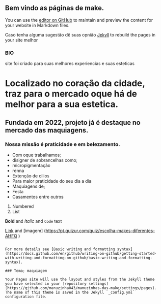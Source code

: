 ## Bem vindo as páginas de make.

You can use the [editor on GitHub](https://github.com/manuzinha043/manuzinhas-das-make/edit/gh-pages/index.md) to maintain and preview the content for your website in Markdown files.

Caso tenha alguma sugestão dẽ suas opnião [Jekyll](https://jekyllrb.com/) to rebuild the pages in your site melhor

### BIO
site foi criado para suas melhores experiencias e suas esteticas


# Localizado no coração da cidade, traz para o mercado oque há de melhor para a sua estetica.
## Fundada em 2022, projeto já é destaque no mercado das maquiagens.
### Nossa missão é praticidade e em belezamento. 

- Com oque trabalhamos;
- disigner de sobrancelhas como;
- micropigmentação
- renna 
- Extenção de cilios 
- Para maior praticidade do seu dia a dia
- Maquiagens de;
- Festa
- Casamentos entre outros

1. Numbered
2. List

**Bold** and _Italic_ and `Code` text

[Link](https://static1.tudosobremake.com.br/articles/6/92/26/@/245611--article_media_new_3_1-1.jpg) and [imagem] (https://pt.quizur.com/quiz/escolha-makes-diferentes-AHFQ )
```

For more details see [Basic writing and formatting syntax](https://docs.github.com/en/github/writing-on-github/getting-started-with-writing-and-formatting-on-github/basic-writing-and-formatting-syntax).

### Tema; maquiagem

Your Pages site will use the layout and styles from the Jekyll theme you have selected in your [repository settings](https://github.com/manuzinha043/manuzinhas-das-make/settings/pages). The name of this theme is saved in the Jekyll `_config.yml` configuration file.



